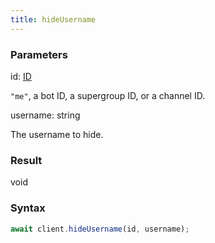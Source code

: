 ```yaml
---
title: hideUsername
---
```


### Parameters 

<div class="flex flex-col gap-3"><div><div class="font-mono"><span class="font-bold">id</span><span class="opacity-50">:</span> <a href="/gh/types/id"  >ID</a></div><div class="pl-3"><div class="no-margin">

`"me"`, a bot ID, a supergroup ID, or a channel ID.

</div></div></div><div><div class="font-mono"><span class="font-bold">username</span><span class="opacity-50">:</span> <span>string</span></div><div class="pl-3"><div class="no-margin">

The username to hide.

</div></div></div></div>

### Result 

<div class="font-mono"><span>void</span></div>

### Syntax

```ts
await client.hideUsername(id, username);
```



